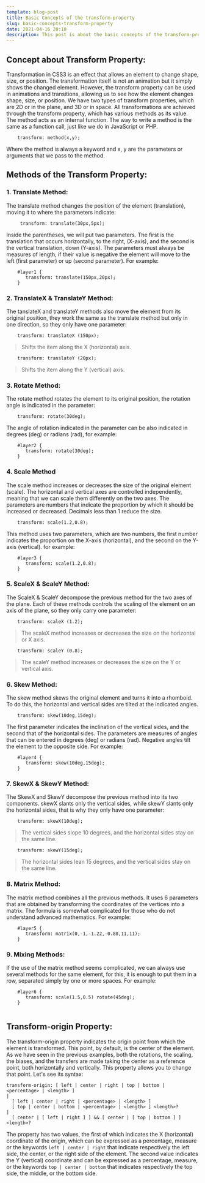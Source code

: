 ```yaml
---
template: blog-post
title: Basic Concepts of the transform-property
slug: basic-concepts-transform-property
date: 2021-04-16 20:10
description: This post is about the basic concepts of the transform-property
---
```

## Concept about Transform Property:
<p>Transformation in CSS3 is an effect that allows an element to change shape, size, or position. The transformation itself is not an animation but it simply shows the changed element. However, the transform property can be used in animations and transitions, allowing us to see how the element changes shape, size, or position. We have two types of transform properties, which are 2D or in the plane, and 3D or in space.
All transformations are achieved through the transform property, which has various methods as its value. The method acts as an internal function. The way to write a method is the same as a function call, just like we do in JavaScript or PHP.</p>


```
    transform: method(x,y);
```

Where the method is always a keyword and x, y are the parameters or arguments that we pass to the method.

## Methods of the Transform Property:
### 1. Translate Method:

The translate method changes the position of the element (translation), moving it to where the parameters indicate:
```
     transform: translate(30px,5px);
```
Inside the parentheses, we will put two parameters. The first is the translation that occurs horizontally, to the right, (X-axis), and the second is the vertical translation, down (Y-axis). The parameters must always be measures of length, if their value is negative the element will move to the left (first parameter) or up (second parameter). For example:
```
    #layer1 {
       transform: translate(150px,20px);
    }
```

### 2. TranslateX & TranslateY Method:
The tanslateX and translateY methods also move the element from its original position, they work the same as the translate method but only in one direction, so they only have one parameter:
```
    transform: translateX (150px);
```
> Shifts the item along the X (horizontal) axis.
``` 
    transform: translateY (20px);
```
> Shifts the item along the Y (vertical) axis.

### 3. Rotate Method:
The rotate method rotates the element to its original position, the rotation angle is indicated in the parameter:
```
    transform: rotate(30deg);
```
The angle of rotation indicated in the parameter can be also indicated in degrees (deg) or radians (rad), for example:
```	
    #layer2 {
       transform: rotate(30deg);
    }
```

### 4. Scale Method
The scale method increases or decreases the size of the original element (scale). The horizontal and vertical axes are controlled independently, meaning that we can scale them differently on the two axes. The parameters are numbers that indicate the proportion by which it should be increased or decreased. Decimals less than 1 reduce the size.

```
    transform: scale(1.2,0.8);
```
This method uses two parameters, which are two numbers, the first number indicates the proportion on the X-axis (horizontal), and the second on the Y-axis (vertical). for example:
```
    #layer3 { 
       transform: scale(1.2,0.8);
    }
```
### 5. ScaleX & ScaleY Method:
The ScaleX & ScaleY decompose the previous method for the two axes of the plane. Each of these methods controls the scaling of the element on an axis of the plane, so they only carry one parameter:
```
    transform: scaleX (1.2);
```

> The scaleX method increases or decreases the size on the horizontal or X axis.

```
    transform: scaleY (0.8);
```

> The scaleY method increases or decreases the size on the Y or vertical axis.

### 6. Skew Method:
The skew method skews the original element and turns it into a rhomboid. To do this, the horizontal and vertical sides are tilted at the indicated angles.
```
    transform: skew(10deg,15deg);
```
The first parameter indicates the inclination of the vertical sides, and the second that of the horizontal sides. The parameters are measures of angles that can be entered in degrees (deg) or radians (rad). Negative angles tilt the element to the opposite side. For example:	
```
    #layer4 {
       transform: skew(10deg,15deg);
    }
```

### 7. SkewX & SkewY Method:
The SkewX and SkewY decompose the previous method into its two components. skewX slants only the vertical sides, while skewY slants only the horizontal sides, that is why they only have one parameter:
```
    transform: skewX(10deg);
```
> The vertical sides slope 10 degrees, and the horizontal sides stay on the same line.
```
    transform: skewY(15deg);
```
> The horizontal sides lean 15 degrees, and the vertical sides stay on the same line.

### 8. Matrix Method: 
The matrix method combines all the previous methods. It uses 6 parameters that are obtained by transforming the coordinates of the vertices into a matrix. The formula is somewhat complicated for those who do not understand advanced mathematics. For example:
```
    #layer5 {
       transform: matrix(0,-1,-1.22,-0.88,11,11);
    }

```

### 9. Mixing Methods:
If the use of the matrix method seems complicated, we can always use several methods for the same element, for this, it is enough to put them in a row, separated simply by one or more spaces. For example:
```
    #layer6 {
       transform: scale(1.5,0.5) rotate(45deg);
    }


```

## Transform-origin Property:

The transform-origin property indicates the origin point from which the element is transformed. This point, by default, is the center of the element. As we have seen in the previous examples, both the rotations, the scaling, the biases, and the transfers are made taking the center as a reference point, both horizontally and vertically. This property allows you to change that point. Let's see its syntax:

```
transform-origin: [ left | center | right | top | bottom | <percentage> | <length> ]
| 
  [ left | center | right | <percentage> | <length> ]
  [ top | center | bottom | <percentage> | <length> ] <length>?
|
  [ center | [ left | right ] ] && [ center | [ top | bottom ] ] <length>?
```

The property has two values, the first of which indicates the X (horizontal) coordinate of the origin, which can be expressed as a percentage, measure or the keywords ```left | center | right``` that indicate respectively the left side, the center, or the right side of the element. The second value indicates the Y (vertical) coordinate and can be expressed as a percentage, measure, or the keywords ```top | center | bottom``` that indicates respectively the top side, the middle, or the bottom side.

		
